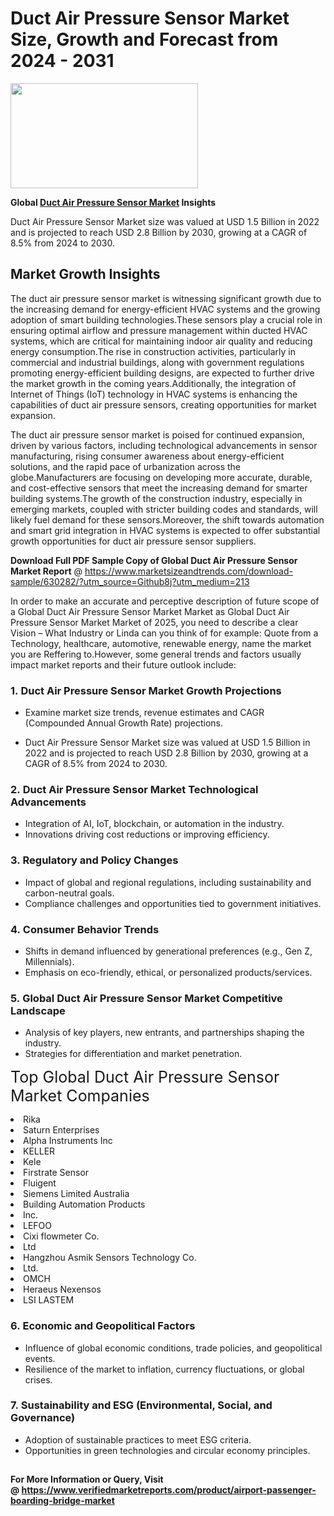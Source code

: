 <H1>Duct Air Pressure Sensor Market Size, Growth and Forecast from 2024 - 2031</H1><img class="aligncenter size-medium wp-image-584254" src="https://thirdeyenews.in/wp-content/uploads/2024/09/Global-Market-Research-300x168.jpeg" alt="" width="300" height="168" /><p><strong>Global&nbsp;<a href="https://www.marketsizeandtrends.com/download-sample/630282/?utm_source=Github8j?utm_medium=213">Duct Air Pressure Sensor Market</a> Insights</strong></p><p>Duct Air Pressure Sensor Market size was valued at USD 1.5 Billion in 2022 and is projected to reach USD 2.8 Billion by 2030, growing at a CAGR of 8.5% from 2024 to 2030.</p><p><h2>Market Growth Insights</h2> <p>The duct air pressure sensor market is witnessing significant growth due to the increasing demand for energy-efficient HVAC systems and the growing adoption of smart building technologies.These sensors play a crucial role in ensuring optimal airflow and pressure management within ducted HVAC systems, which are critical for maintaining indoor air quality and reducing energy consumption.The rise in construction activities, particularly in commercial and industrial buildings, along with government regulations promoting energy-efficient building designs, are expected to further drive the market growth in the coming years.Additionally, the integration of Internet of Things (IoT) technology in HVAC systems is enhancing the capabilities of duct air pressure sensors, creating opportunities for market expansion.</p> <p>The duct air pressure sensor market is poised for continued expansion, driven by various factors, including technological advancements in sensor manufacturing, rising consumer awareness about energy-efficient solutions, and the rapid pace of urbanization across the globe.Manufacturers are focusing on developing more accurate, durable, and cost-effective sensors that meet the increasing demand for smarter building systems.The growth of the construction industry, especially in emerging markets, coupled with stricter building codes and standards, will likely fuel demand for these sensors.Moreover, the shift towards automation and smart grid integration in HVAC systems is expected to offer substantial growth opportunities for duct air pressure sensor suppliers.</p> <p><span class=""><strong>Download Full PDF Sample Copy of Global Duct Air Pressure Sensor Market Report</strong> @ <a href="https://www.marketsizeandtrends.com/download-sample/630282/?utm_source=Github8j?utm_medium=213" target="_blank">https://www.marketsizeandtrends.com/download-sample/630282/?utm_source=Github8j?utm_medium=213</a></span></p><p>In order to make an accurate and perceptive description of future scope of a Global&nbsp;Duct Air Pressure Sensor Market Market as Global&nbsp;Duct Air Pressure Sensor Market Market of 2025, you need to describe a clear Vision &ndash; What Industry or Linda can you think of for example: Quote from a Technology, healthcare, automotive, renewable energy, name the market you are Reffering to.However, some general trends and factors usually impact market reports and their future outlook include:</p><h3>1.&nbsp;<strong>Duct Air Pressure Sensor Market Growth Projections</strong></h3><ul><li>Examine market size trends, revenue estimates and CAGR (Compounded Annual Growth Rate) projections.</li><li><p>Duct Air Pressure Sensor Market size was valued at USD 1.5 Billion in 2022 and is projected to reach USD 2.8 Billion by 2030, growing at a CAGR of 8.5% from 2024 to 2030.</p></li></ul><h3>2.&nbsp;<strong>Duct Air Pressure Sensor Market Technological Advancements</strong></h3><ul><li>Integration of AI, IoT, blockchain, or automation in the industry.</li><li>Innovations driving cost reductions or improving efficiency.</li></ul><h3>3.&nbsp;<strong>Regulatory and Policy Changes</strong></h3><ul><li>Impact of global and regional regulations, including sustainability and carbon-neutral goals.</li><li>Compliance challenges and opportunities tied to government initiatives.</li></ul><h3>4.&nbsp;<strong>Consumer Behavior Trends</strong></h3><ul><li>Shifts in demand influenced by generational preferences (e.g., Gen Z, Millennials).</li><li>Emphasis on eco-friendly, ethical, or personalized products/services.</li></ul><h3>5.&nbsp;<strong>Global Duct Air Pressure Sensor Market Competitive Landscape</strong></h3><ul><li>Analysis of key players, new entrants, and partnerships shaping the industry.</li><li>Strategies for differentiation and market penetration.</li></ul><p data-pm-slice="1 1 []"><span style="color: inherit; font-family: inherit; font-size: 25px;">Top Global Duct Air Pressure Sensor Market Companies</span></p><div class="" data-test-id=""><p><li>Rika</li><li> Saturn Enterprises</li><li> Alpha Instruments Inc</li><li> KELLER</li><li> Kele</li><li> Firstrate Sensor</li><li> Fluigent</li><li> Siemens Limited Australia</li><li> Building Automation Products</li><li> Inc.</li><li> LEFOO</li><li> Cixi flowmeter Co.</li><li> Ltd</li><li> Hangzhou Asmik Sensors Technology Co.</li><li> Ltd.</li><li> OMCH</li><li> Heraeus Nexensos</li><li> LSI LASTEM</li></p></div><h3>6.&nbsp;<strong>Economic and Geopolitical Factors</strong></h3><ul><li>Influence of global economic conditions, trade policies, and geopolitical events.</li><li>Resilience of the market to inflation, currency fluctuations, or global crises.</li></ul><h3>7.&nbsp;<strong>Sustainability and ESG (Environmental, Social, and Governance)</strong></h3><ul><li>Adoption of sustainable practices to meet ESG criteria.</li><li>Opportunities in green technologies and circular economy principles.</li></ul><h2><strong style="font-size: 14px;">For More Information or Query, Visit @&nbsp;</strong><a style="background-color: #ffffff; font-size: 14px;" href="https://www.marketsizeandtrends.com/report/duct-air-pressure-sensor-market/" target="_blank">https://www.verifiedmarketreports.com/product/airport-passenger-boarding-bridge-market</a></h2>